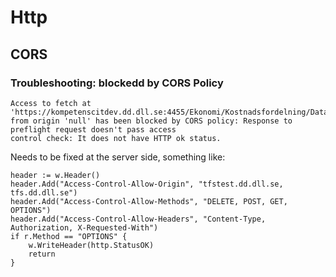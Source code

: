 # Http

## CORS

### Troubleshooting: blockedd by CORS Policy

```
Access to fetch at 'https://kompetenscitdev.dd.dll.se:4455/Ekonomi/Kostnadsfordelning/Data/ListReferences'
from origin 'null' has been blocked by CORS policy: Response to preflight request doesn't pass access 
control check: It does not have HTTP ok status.
```

Needs to be fixed at the server side, something like:

```
header := w.Header()
header.Add("Access-Control-Allow-Origin", "tfstest.dd.dll.se, tfs.dd.dll.se")
header.Add("Access-Control-Allow-Methods", "DELETE, POST, GET, OPTIONS")
header.Add("Access-Control-Allow-Headers", "Content-Type, Authorization, X-Requested-With")
if r.Method == "OPTIONS" {
    w.WriteHeader(http.StatusOK)
    return
}
```
